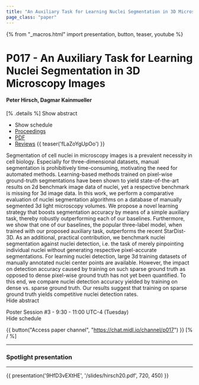 ```yaml
---
title: "An Auxiliary Task for Learning Nuclei Segmentation in 3D Microscopy Images"
page_class: "paper"
---
```


{% from "_macros.html" import presentation, button, teaser, youtube %}

# P017 - An Auxiliary Task for Learning Nuclei Segmentation in 3D Microscopy Images

#### Peter Hirsch, Dagmar Kainmueller

[% .details %]
<a class="toggle_visibility" data-selector=".abstract" data-level="3">Show abstract</a>
- <a class="toggle_visibility" data-selector=".schedule" data-level="3">Show schedule</a>
- <a href="http://proceedings.mlr.press/v121/hirsch20a.html">Proceedings</a>
- <a href="https://openreview.net/pdf?id=iJVionbWNX">PDF</a>
- <a href="https://openreview.net/forum?id=iJVionbWNX">Reviews</a>
{{ teaser('fLaZoYgUpOo') }}

<p>
    <span class="abstract">
        Segmentation of cell nuclei in microscopy images is a prevalent necessity in cell biology.      Especially for three-dimensional datasets, manual segmentation is prohibitively time-consuming, motivating the need for automated methods. Learning-based methods trained on pixel-wise ground-truth segmentations have been shown to yield state-of-the-art results on 2d benchmark image data of nuclei, yet a respective benchmark is missing for 3d image data. In this work, we perform a comparative evaluation of nuclei segmentation algorithms on a database of manually segmented 3d light microscopy volumes. We propose a novel learning strategy that boosts segmentation accuracy by means of a simple auxiliary task, thereby robustly outperforming each of our baselines. Furthermore, we show that one of our baselines, the popular three-label model, when trained with our proposed auxiliary task, outperforms the recent StarDist-3D.      As an additional, practical contribution, we benchmark nuclei segmentation against nuclei detection, i.e. the task of merely pinpointing individual nuclei without generating respective pixel-accurate segmentations. For learning nuclei detection, large 3d training datasets of manually annotated nuclei center points are available. However, the impact on detection accuracy caused by training on such sparse ground truth as opposed to dense pixel-wise ground truth has not yet been quantified. To this end, we compare nuclei detection accuracy yielded by training on dense vs. sparse ground truth. Our results suggest that training on sparse ground truth yields competitive nuclei detection rates. 
        <br>
        <span class="actions"><a class="toggle_visibility" data-level="2">Hide abstract</a></span>
    </span>
</p>

<p>
    <span class="schedule">
        Poster Session #3  - 9:30 - 11:00 UTC-4 (Tuesday)
        <br>
        <span class="actions"><a class="toggle_visibility" data-level="2">Hide schedule</a></span>
    </span>
</p>

{{ button("Access paper channel", "https://chat.midl.io/channel/p017") }}
[% / %]

---


### Spotlight presentation

---

{{ presentation('9HfD3vEXtHE', '/slides/hirsch20.pdf', 720, 450) }}